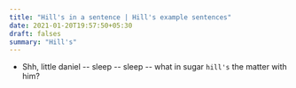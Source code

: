 ```yaml
---
title: "Hill's in a sentence | Hill's example sentences"
date: 2021-01-20T19:57:50+05:30
draft: falses
summary: "Hill's"
---
```

- Shh, little daniel -- sleep -- sleep -- what in sugar `hill's` the matter with him?
                 
